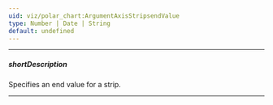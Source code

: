 ```yaml
---
uid: viz/polar_chart:ArgumentAxisStripsendValue
type: Number | Date | String
default: undefined
---
```

---
##### shortDescription
Specifies an end value for a strip.

---

